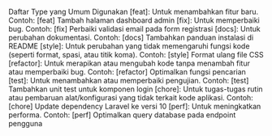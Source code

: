 Daftar Type yang Umum Digunakan
[feat]: Untuk menambahkan fitur baru.
    Contoh: [feat] Tambah halaman dashboard admin
[fix]: Untuk memperbaiki bug.
    Contoh: [fix] Perbaiki validasi email pada form registrasi
[docs]: Untuk perubahan dokumentasi.
    Contoh: [docs] Tambahkan panduan instalasi di README
[style]: Untuk perubahan yang tidak memengaruhi fungsi kode (seperti format, spasi, atau titik koma).
    Contoh: [style] Format ulang file CSS
[refactor]: Untuk merapikan atau mengubah kode tanpa menambah fitur atau memperbaiki bug.
    Contoh: [refactor] Optimalkan fungsi pencarian
[test]: Untuk menambahkan atau memperbaiki pengujian.
    Contoh: [test] Tambahkan unit test untuk komponen login
[chore]: Untuk tugas-tugas rutin atau pembaruan alat/konfigurasi yang tidak terkait kode aplikasi.
    Contoh: [chore] Update dependency Laravel ke versi 10
[perf]: Untuk meningkatkan performa.
    Contoh: [perf] Optimalkan query database pada endpoint pengguna

